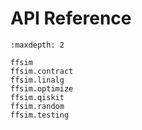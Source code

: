 # API Reference

```{toctree}
:maxdepth: 2

ffsim
ffsim.contract
ffsim.linalg
ffsim.optimize
ffsim.qiskit
ffsim.random
ffsim.testing
```

